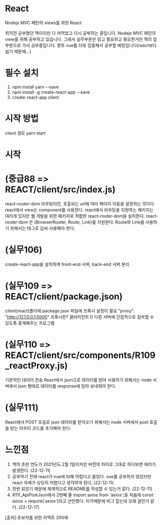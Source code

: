 # React

Nodejs MVC 패턴의 views를 위한 React

취직전 공부했던 책이지만 다 까먹었고 다시 공부하는 중입니다.
Nodejs MVC 패턴의 view를 위해 공부하고 있습니다. 그래서 실무부분만 읽고 필요하고 중요한거만
책의 앞부분으로 가서 공부중입니다. 향후 vue를 더욱 집중해서 공부할 예정입니다(react보다 쉽기 때문에...)

# 필수 설치

1. npm install yarn --save
2. npm install -g create-react-app --save
3. create-react-app client

# 시작 방법

client 경로
yarn start

# 시작

# (중급88 => REACT/client/src/index.js)

react-router-dom
라우팅이란, 호출되는 url에 따라 페이지 이동을 설정하는 것이다. react에서 view는 component를 사용한다.
react에서 라우팅을 지원하는 패키지는 여러개 있지만 웹 개발을 위한 패키지로 적합한 react-router-dom을 설치한다.
react-router-dom 은 {BrowserRouter, Route, Link}를 지원한다. Route와 Link를 사용하기 위해서는 <BrowserRouter>
태그로 감싸 사용해야 한다.

# (실무106)

create-react-app을 설치하여 front-end 서버, back-end 서버 분리

# (실무109 => REACT/client/package.json)

client(react)폴더에 package.json 파일에 프록시 설정이 필요
"proxy": "http://127.0.0.1:5000"
프록시란? 클라이언트가 다른 서버에 간접적으로 접속할 수 있도록 중계해주는 프로그램

# (실무110 => REACT/client/src/components/R109_reactProxy.js)

기본적인 데이터 전송
React에서 json으로 데이터를 받아 사용하기 위해서는 node 서버에서 json 형태로 데이터를 response에 담아 보내줘야 한다.

# (실무111)

React에서 POST 호출로 json 데이터를 받아오기 위해서는 node 서버에서 post 호출을 받는 라우터 코드를 추가해야 한다.

# 느낀점

1. 책의 초판 연도가 2021년도 2월 1일이지만 버전의 차이로 그대로 하다보면 에러가 발생한다. (22-12-11)
2. 공부하기 전에 react가 vue에 비해 어렵다고 들었다. vue를 공부하지 않았지만 react 자체가 상당히 어렵다고 생각하게 된다. (22-12-11)
3. 한번 읽었기 때문에 체계적으로 README를 작성할 수 있는거 같다. (22-12-11)
4. R111_ApiPostJson에서 2번째 줄 import axios from 'axios';을 처음에 const axios = require('axios')라고 선언했다. 이거때문에 버그 잡는데 오래 걸린거 같다. (22-12-17)

[출처]:초보자를 위한 리액트 200제
